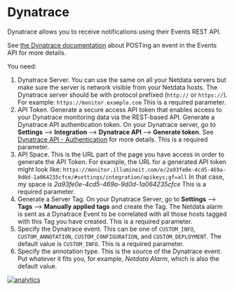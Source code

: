 <!--
title: "Dynatrace"
custom_edit_url: https://github.com/netdata/netdata/edit/master/health/notifications/dynatrace/README.md
-->

# Dynatrace

Dynatrace allows you to receive notifications using their Events REST API.

See [the Dynatrace documentation](https://www.dynatrace.com/support/help/extend-dynatrace/dynatrace-api/environment-api/events/post-event/) about POSTing an event in the Events API for more details.



You need:

1.  Dynatrace Server. You can use the same on all your Netdata servers but make sure the server is network visible from your Netdata hosts.
The Dynatrace server should be with protocol prefixed (`http://` or `https://`). For example: `https://monitor.example.com`
This is a required parameter.
2.  API Token. Generate a secure access API token that enables access to your Dynatrace monitoring data via the REST-based API.
Generate a Dynatrace API authentication token. On your Dynatrace server, go to **Settings** --> **Integration** --> **Dynatrace API** --> **Generate token**.
See [Dynatrace API - Authentication](https://www.dynatrace.com/support/help/extend-dynatrace/dynatrace-api/basics/dynatrace-api-authentication/) for more details.
This is a required parameter.
3.  API Space. This is the URL part of the page you have access in order to generate the API Token. For example, the URL
    for a generated API token might look like:
    `https://monitor.illumineit.com/e/2a93fe0e-4cd5-469a-9d0d-1a064235cfce/#settings/integration/apikeys;gf=all` In that
    case, my space is _2a93fe0e-4cd5-469a-9d0d-1a064235cfce_ This is a required parameter.
4. Generate a Server Tag. On your Dynatrace Server, go to **Settings** --> **Tags** --> **Manually applied tags** and create the Tag.
The Netdata alarm is sent as a Dynatrace Event to be correlated with all those hosts tagged with this Tag you have created.
This is a required parameter.
5. Specify the Dynatrace event. This can be one of `CUSTOM_INFO`, `CUSTOM_ANNOTATION`, `CUSTOM_CONFIGURATION`, and `CUSTOM_DEPLOYMENT`. 
The default value is `CUSTOM_INFO`.
This is a required parameter.
6. Specify the annotation type. This is the source of the Dynatrace event. Put whatever it fits you, for example, 
_Netdata Alarm_, which is also the default value.

[![analytics](https://www.google-analytics.com/collect?v=1&aip=1&t=pageview&_s=1&ds=github&dr=https%3A%2F%2Fgithub.com%2Fnetdata%2Fnetdata&dl=https%3A%2F%2Fmy-netdata.io%2Fgithub%2Fhealth%2Fnotifications%2Fdynatrace%2FREADME&_u=MAC~&cid=5792dfd7-8dc4-476b-af31-da2fdb9f93d2&tid=UA-64295674-3)]()
